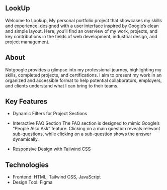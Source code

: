 ## LookUp
Welcome to Lookup, My personal portfolio project that showcases my skills and experience, designed with a user interface inspired by Google’s clean and simple layout. Here, you’ll find an overview of my work, projects, and key contributions in the fields of web development, industrial design, and project management.

## About
Notgoogle provides a glimpse into my professional journey, highlighting my skills, completed projects, and certifications. I aim to present my work in an organized and accessible format to help potential collaborators, employers, and clients understand what I can bring to their teams.

## Key Features

- Dynamic Filters for Project Sections

- Interactive FAQ Section
  The FAQ section is designed to mimic Google’s “People Also Ask” feature. Clicking on a main question reveals relevant sub-questions, while clicking on a sub-question shows the answer dynamically.

- Responsive Design with Tailwind CSS

## Technologies
- Frontend: HTML, Tailwind CSS, JavaScript
- Design Tool: Figma
